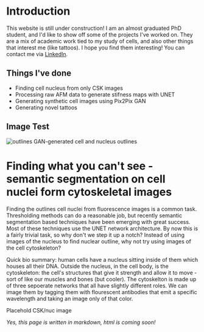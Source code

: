 # Introduction

This website is still under construction! I am an almost graduated PhD student, and I'd like to show off some of the projects I've worked on. They are a mix of academic work tied to my study of cells, and also other things that interest me (like tattoos). I hope you find them interesting! You can contact me via [LinkedIn](https://www.linkedin.com/in/michael-keeling/).

## Things I've done

- Finding cell nucleus from only CSK images
- Processing raw AFM data to generate stifness maps with UNET
- Generating synthetic cell images using Pix2Pix GAN
- Generating novel tattoos

## Image Test
![outlines](https://user-images.githubusercontent.com/67687023/94910324-7ccab200-049c-11eb-8180-0fbddcd6b18d.png)
GAN-generated cell and nucleus outlines


# Finding what you can't see - semantic segmentation on cell nuclei form cytoskeletal images 

Finding the outlines cell nuclei from fluorescence images is a common task. Thresholding methods can do a reasonable job, but recently semantic segmentation based techniques have been emerging with great success. Most of these techniques use the UNET network architecture. By now this is a fairly trivial task, so why don't we step it up a notch? Instead of using images of the nucleus to find nuclear outline, why not try using images of the cell cytoskeleton?

Quick bio summary: human cells have a nucleus sitting inside of them which houses all their DNA. Outside the nucleus, in the cell body, is the cytoskeleton: the cell's structures that give it strength and allow it to move - sort of like our muscles and bones (but cooler). The cytoskelton is made up of three sepoerate networks that all have slightly different roles. We can image them by tagging them with flourescent antibodies that emit a specific wavelength and taking an image only of that color.

Placehold CSK/nuc image

*Yes, this page is written in markdown, html is coming soon!*
